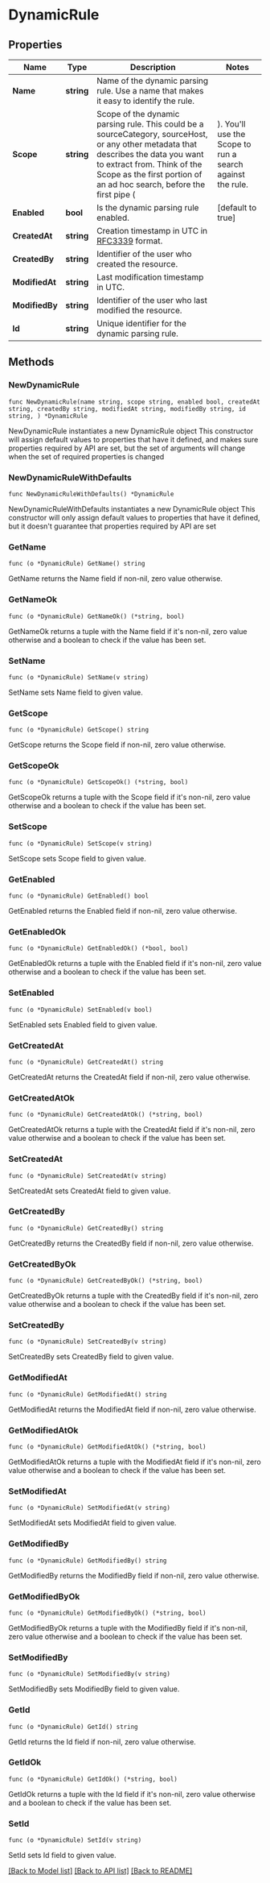 # DynamicRule

## Properties

Name | Type | Description | Notes
------------ | ------------- | ------------- | -------------
**Name** | **string** | Name of the dynamic parsing rule. Use a name that makes it easy to identify the rule. | 
**Scope** | **string** | Scope of the dynamic parsing rule. This could be a sourceCategory, sourceHost, or any other metadata that describes the data you want to extract from. Think of the Scope as the first portion of an ad hoc search, before the first pipe ( | ). You&#39;ll use the Scope to run a search against the rule. | 
**Enabled** | **bool** | Is the dynamic parsing rule enabled. | [default to true]
**CreatedAt** | **string** | Creation timestamp in UTC in [RFC3339](https://tools.ietf.org/html/rfc3339) format. | 
**CreatedBy** | **string** | Identifier of the user who created the resource. | 
**ModifiedAt** | **string** | Last modification timestamp in UTC. | 
**ModifiedBy** | **string** | Identifier of the user who last modified the resource. | 
**Id** | **string** | Unique identifier for the dynamic parsing rule. | 

## Methods

### NewDynamicRule

`func NewDynamicRule(name string, scope string, enabled bool, createdAt string, createdBy string, modifiedAt string, modifiedBy string, id string, ) *DynamicRule`

NewDynamicRule instantiates a new DynamicRule object
This constructor will assign default values to properties that have it defined,
and makes sure properties required by API are set, but the set of arguments
will change when the set of required properties is changed

### NewDynamicRuleWithDefaults

`func NewDynamicRuleWithDefaults() *DynamicRule`

NewDynamicRuleWithDefaults instantiates a new DynamicRule object
This constructor will only assign default values to properties that have it defined,
but it doesn't guarantee that properties required by API are set

### GetName

`func (o *DynamicRule) GetName() string`

GetName returns the Name field if non-nil, zero value otherwise.

### GetNameOk

`func (o *DynamicRule) GetNameOk() (*string, bool)`

GetNameOk returns a tuple with the Name field if it's non-nil, zero value otherwise
and a boolean to check if the value has been set.

### SetName

`func (o *DynamicRule) SetName(v string)`

SetName sets Name field to given value.


### GetScope

`func (o *DynamicRule) GetScope() string`

GetScope returns the Scope field if non-nil, zero value otherwise.

### GetScopeOk

`func (o *DynamicRule) GetScopeOk() (*string, bool)`

GetScopeOk returns a tuple with the Scope field if it's non-nil, zero value otherwise
and a boolean to check if the value has been set.

### SetScope

`func (o *DynamicRule) SetScope(v string)`

SetScope sets Scope field to given value.


### GetEnabled

`func (o *DynamicRule) GetEnabled() bool`

GetEnabled returns the Enabled field if non-nil, zero value otherwise.

### GetEnabledOk

`func (o *DynamicRule) GetEnabledOk() (*bool, bool)`

GetEnabledOk returns a tuple with the Enabled field if it's non-nil, zero value otherwise
and a boolean to check if the value has been set.

### SetEnabled

`func (o *DynamicRule) SetEnabled(v bool)`

SetEnabled sets Enabled field to given value.


### GetCreatedAt

`func (o *DynamicRule) GetCreatedAt() string`

GetCreatedAt returns the CreatedAt field if non-nil, zero value otherwise.

### GetCreatedAtOk

`func (o *DynamicRule) GetCreatedAtOk() (*string, bool)`

GetCreatedAtOk returns a tuple with the CreatedAt field if it's non-nil, zero value otherwise
and a boolean to check if the value has been set.

### SetCreatedAt

`func (o *DynamicRule) SetCreatedAt(v string)`

SetCreatedAt sets CreatedAt field to given value.


### GetCreatedBy

`func (o *DynamicRule) GetCreatedBy() string`

GetCreatedBy returns the CreatedBy field if non-nil, zero value otherwise.

### GetCreatedByOk

`func (o *DynamicRule) GetCreatedByOk() (*string, bool)`

GetCreatedByOk returns a tuple with the CreatedBy field if it's non-nil, zero value otherwise
and a boolean to check if the value has been set.

### SetCreatedBy

`func (o *DynamicRule) SetCreatedBy(v string)`

SetCreatedBy sets CreatedBy field to given value.


### GetModifiedAt

`func (o *DynamicRule) GetModifiedAt() string`

GetModifiedAt returns the ModifiedAt field if non-nil, zero value otherwise.

### GetModifiedAtOk

`func (o *DynamicRule) GetModifiedAtOk() (*string, bool)`

GetModifiedAtOk returns a tuple with the ModifiedAt field if it's non-nil, zero value otherwise
and a boolean to check if the value has been set.

### SetModifiedAt

`func (o *DynamicRule) SetModifiedAt(v string)`

SetModifiedAt sets ModifiedAt field to given value.


### GetModifiedBy

`func (o *DynamicRule) GetModifiedBy() string`

GetModifiedBy returns the ModifiedBy field if non-nil, zero value otherwise.

### GetModifiedByOk

`func (o *DynamicRule) GetModifiedByOk() (*string, bool)`

GetModifiedByOk returns a tuple with the ModifiedBy field if it's non-nil, zero value otherwise
and a boolean to check if the value has been set.

### SetModifiedBy

`func (o *DynamicRule) SetModifiedBy(v string)`

SetModifiedBy sets ModifiedBy field to given value.


### GetId

`func (o *DynamicRule) GetId() string`

GetId returns the Id field if non-nil, zero value otherwise.

### GetIdOk

`func (o *DynamicRule) GetIdOk() (*string, bool)`

GetIdOk returns a tuple with the Id field if it's non-nil, zero value otherwise
and a boolean to check if the value has been set.

### SetId

`func (o *DynamicRule) SetId(v string)`

SetId sets Id field to given value.



[[Back to Model list]](../README.md#documentation-for-models) [[Back to API list]](../README.md#documentation-for-api-endpoints) [[Back to README]](../README.md)



